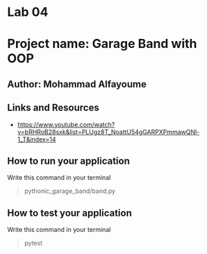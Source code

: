 # Lab 04

# Project name: Garage Band with OOP

## Author: Mohammad Alfayoume

## Links and Resources
* https://www.youtube.com/watch?v=bRHRoB28sxk&list=PLUgz8T_NoattU54gGARPXPmmawQNl-1_T&index=14

## How to run your application

Write this command in your terminal

>pythonic_garage_band/band.py

## How to test your application

Write this command in your terminal

>pytest